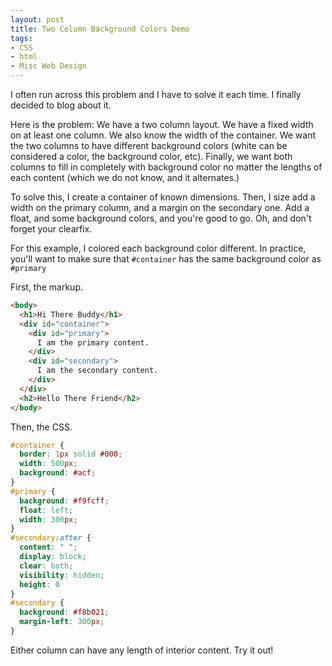 ```yaml
---
layout: post
title: Two Column Background Colors Demo
tags:
- CSS
- html
- Misc Web Design
---
```

I often run across this problem and I have to solve it each time.  I finally decided to blog about it.

Here is the problem:  We have a two column layout.  We have a fixed width on at least one column.  We also know the width of the container.  We want the two columns to have different background colors (white can be considered a color, the background color, etc).  Finally, we want both columns to fill in completely with background color no matter the lengths of each content (which we do not know, and it alternates.)  

To solve this, I create a container of known dimensions.  Then, I size add a width on the primary column, and a margin on the secondary one.  Add a float, and some background colors, and you're good to go.  Oh, and don't forget your clearfix.  

For this example, I colored each background color different.  In practice, you'll want to make sure that `#container` has the same background color as `#primary`

First, the markup.
    
```html
<body>
  <h1>Hi There Buddy</h1>
  <div id="container">
    <div id="primary">
      I am the primary content.
    </div>
    <div id="secondary">
      I am the secondary content.
    </div>
  </div>
  <h2>Hello There Friend</h2>
</body>
```

Then, the CSS.
    
```css
#container {
  border: 1px solid #000;
  width: 500px;
  background: #acf;
}
#primary {
  background: #f9fcff;
  float: left;
  width: 300px;
}
#secondary:after {
  content: " ";
  display: block;
  clear: both;
  visibility: hidden;
  height: 0
}
#secondary {
  background: #f8b021;
  margin-left: 300px;
}
```

Either column can have any length of interior content.  Try it out!
